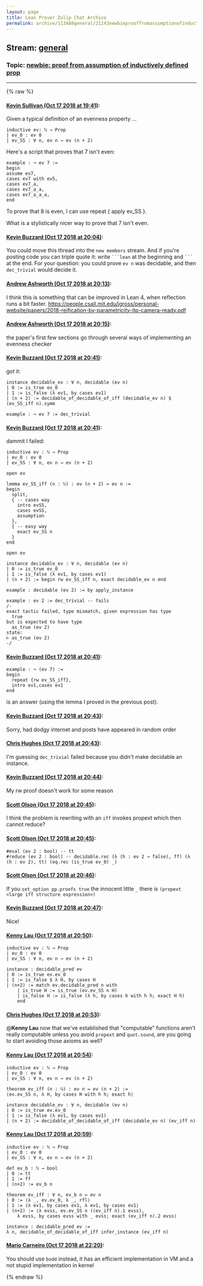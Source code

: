 ```yaml
---
layout: page
title: Lean Prover Zulip Chat Archive 
permalink: archive/113488general/21143newbieprooffromassumptionofinductivelydefinedprop.html
---
```


## Stream: [general](index.html)
### Topic: [newbie: proof from assumption of inductively defined prop](21143newbieprooffromassumptionofinductivelydefinedprop.html)

---


{% raw %}
#### [ Kevin Sullivan (Oct 17 2018 at 19:41)](https://leanprover.zulipchat.com/#narrow/stream/113488-general/topic/newbie%3A%20proof%20from%20assumption%20of%20inductively%20defined%20prop/near/135988274):
Given a typical definition of an evenness property ...

```lean
inductive ev: ℕ → Prop 
| ev_0 : ev 0
| ev_SS : ∀ n, ev n → ev (n + 2)
```

Here's a script that proves that 7 isn't even:

```lean
example : ¬ ev 7 :=
begin
assume ev7,
cases ev7 with ev5,
cases ev7_a,
cases ev7_a_a,
cases ev7_a_a_a,
end
```

To prove that 8 is even, I can use repeat { apply ev_SS }.

What is a stylistically nicer way to prove that 7 isn't even.

#### [ Kevin Buzzard (Oct 17 2018 at 20:04)](https://leanprover.zulipchat.com/#narrow/stream/113488-general/topic/newbie%3A%20proof%20from%20assumption%20of%20inductively%20defined%20prop/near/135989820):
You could move this thread into the `new members` stream. And if you're posting code you can triple quote it: write ` ```lean ` at the beginning and ` ``` ` at the end. For your question: you could prove `ev n` was decidable, and then `dec_trivial` would decide it.

#### [ Andrew Ashworth (Oct 17 2018 at 20:13)](https://leanprover.zulipchat.com/#narrow/stream/113488-general/topic/newbie%3A%20proof%20from%20assumption%20of%20inductively%20defined%20prop/near/135990543):
I think this is something that can be improved in Lean 4, when reflection runs a bit faster. https://people.csail.mit.edu/jgross/personal-website/papers/2018-reification-by-parametricity-itp-camera-ready.pdf

#### [ Andrew Ashworth (Oct 17 2018 at 20:15)](https://leanprover.zulipchat.com/#narrow/stream/113488-general/topic/newbie%3A%20proof%20from%20assumption%20of%20inductively%20defined%20prop/near/135990685):
the paper's first few sections go through several ways of implementing an evenness checker

#### [ Kevin Buzzard (Oct 17 2018 at 20:41)](https://leanprover.zulipchat.com/#narrow/stream/113488-general/topic/newbie%3A%20proof%20from%20assumption%20of%20inductively%20defined%20prop/near/135992402):
got it:

```lean
instance decidable_ev : ∀ n, decidable (ev n)
| 0 := is_true ev_0
| 1 := is_false (λ ev1, by cases ev1)
| (n + 2) := decidable_of_decidable_of_iff (decidable_ev n) $ (ev_SS_iff n).symm

example : ¬ ev 7 := dec_trivial
```

#### [ Kevin Buzzard (Oct 17 2018 at 20:41)](https://leanprover.zulipchat.com/#narrow/stream/113488-general/topic/newbie%3A%20proof%20from%20assumption%20of%20inductively%20defined%20prop/near/135992403):
dammit I failed:

```lean
inductive ev : ℕ → Prop
| ev_0 : ev 0
| ev_SS : ∀ n, ev n → ev (n + 2)

open ev

lemma ev_SS_iff (n : ℕ) : ev (n + 2) ↔ ev n :=
begin
  split,
  { -- cases way
    intro evSS,
    cases evSS,
    assumption
  },
  { -- easy way
    exact ev_SS n
  }
end

open ev

instance decidable_ev : ∀ n, decidable (ev n)
| 0 := is_true ev_0
| 1 := is_false (λ ev1, by cases ev1)
| (n + 2) := begin rw ev_SS_iff n, exact decidable_ev n end

example : decidable (ev 2) := by apply_instance

example : ev 2 := dec_trivial -- fails
/-
exact tactic failed, type mismatch, given expression has type
  true
but is expected to have type
  as_true (ev 2)
state:
⊢ as_true (ev 2)
-/
```

#### [ Kevin Buzzard (Oct 17 2018 at 20:41)](https://leanprover.zulipchat.com/#narrow/stream/113488-general/topic/newbie%3A%20proof%20from%20assumption%20of%20inductively%20defined%20prop/near/135992404):
```lean
example : ¬ (ev 7) :=
begin
  repeat {rw ev_SS_iff},
  intro ev1,cases ev1
end
```
is an answer (using the lemma I proved in the previous post).

#### [ Kevin Buzzard (Oct 17 2018 at 20:43)](https://leanprover.zulipchat.com/#narrow/stream/113488-general/topic/newbie%3A%20proof%20from%20assumption%20of%20inductively%20defined%20prop/near/135992525):
Sorry, had dodgy internet and posts have appeared in random order

#### [ Chris Hughes (Oct 17 2018 at 20:43)](https://leanprover.zulipchat.com/#narrow/stream/113488-general/topic/newbie%3A%20proof%20from%20assumption%20of%20inductively%20defined%20prop/near/135992534):
I'm guessing `dec_trivial` failed because you didn't make decidable an instance.

#### [ Kevin Buzzard (Oct 17 2018 at 20:44)](https://leanprover.zulipchat.com/#narrow/stream/113488-general/topic/newbie%3A%20proof%20from%20assumption%20of%20inductively%20defined%20prop/near/135992607):
My rw proof doesn't work for some reason

#### [ Scott Olson (Oct 17 2018 at 20:45)](https://leanprover.zulipchat.com/#narrow/stream/113488-general/topic/newbie%3A%20proof%20from%20assumption%20of%20inductively%20defined%20prop/near/135992638):
I think the problem is rewriting with an `iff` invokes propext which then cannot reduce?

#### [ Scott Olson (Oct 17 2018 at 20:45)](https://leanprover.zulipchat.com/#narrow/stream/113488-general/topic/newbie%3A%20proof%20from%20assumption%20of%20inductively%20defined%20prop/near/135992659):
```lean
#eval (ev 2 : bool) -- tt
#reduce (ev 2 : bool) -- decidable.rec (λ (h : ev 2 → false), ff) (λ (h : ev 2), tt) (eq.rec (is_true ev_0) _)
```

#### [ Scott Olson (Oct 17 2018 at 20:46)](https://leanprover.zulipchat.com/#narrow/stream/113488-general/topic/newbie%3A%20proof%20from%20assumption%20of%20inductively%20defined%20prop/near/135992755):
If you `set_option pp.proofs true` the innocent little `_` there is `(propext <large iff structure expression>)`

#### [ Kevin Buzzard (Oct 17 2018 at 20:47)](https://leanprover.zulipchat.com/#narrow/stream/113488-general/topic/newbie%3A%20proof%20from%20assumption%20of%20inductively%20defined%20prop/near/135992771):
Nice!

#### [ Kenny Lau (Oct 17 2018 at 20:50)](https://leanprover.zulipchat.com/#narrow/stream/113488-general/topic/newbie%3A%20proof%20from%20assumption%20of%20inductively%20defined%20prop/near/135992968):
```lean
inductive ev : ℕ → Prop
| ev_0 : ev 0
| ev_SS : ∀ n, ev n → ev (n + 2)

instance : decidable_pred ev
| 0 := is_true ev.ev_0
| 1 := is_false $ λ H, by cases H
| (n+2) := match ev.decidable_pred n with
    | is_true H := is_true (ev.ev_SS n H)
    | is_false H := is_false (λ h, by cases h with h h; exact H h)
    end
```

#### [ Chris Hughes (Oct 17 2018 at 20:53)](https://leanprover.zulipchat.com/#narrow/stream/113488-general/topic/newbie%3A%20proof%20from%20assumption%20of%20inductively%20defined%20prop/near/135993101):
@**Kenny Lau** now that we've established that "computable" functions aren't really computable unless you avoid `propext` and `quot.sound`, are you going to start avoiding those axioms as well?

#### [ Kenny Lau (Oct 17 2018 at 20:54)](https://leanprover.zulipchat.com/#narrow/stream/113488-general/topic/newbie%3A%20proof%20from%20assumption%20of%20inductively%20defined%20prop/near/135993158):
```lean
inductive ev : ℕ → Prop
| ev_0 : ev 0
| ev_SS : ∀ n, ev n → ev (n + 2)

theorem ev_iff (n : ℕ) : ev n ↔ ev (n + 2) :=
⟨ev.ev_SS n, λ H, by cases H with h h; exact h⟩

instance decidable_ev : ∀ n, decidable (ev n)
| 0 := is_true ev.ev_0
| 1 := is_false (λ ev1, by cases ev1)
| (n + 2) := decidable_of_decidable_of_iff (decidable_ev n) (ev_iff n)
```

#### [ Kenny Lau (Oct 17 2018 at 20:59)](https://leanprover.zulipchat.com/#narrow/stream/113488-general/topic/newbie%3A%20proof%20from%20assumption%20of%20inductively%20defined%20prop/near/135993447):
```lean
inductive ev : ℕ → Prop
| ev_0 : ev 0
| ev_SS : ∀ n, ev n → ev (n + 2)

def ev_b : ℕ → bool
| 0 := tt
| 1 := ff
| (n+2) := ev_b n

theorem ev_iff : ∀ n, ev_b n ↔ ev n
| 0 := ⟨λ _, ev.ev_0, λ _, rfl⟩
| 1 := ⟨λ ev1, by cases ev1, λ ev1, by cases ev1⟩
| (n+2) := ⟨λ evss, ev.ev_SS n ((ev_iff n).1 evss),
    λ evss, by cases evss with _ evss; exact (ev_iff n).2 evss⟩

instance : decidable_pred ev :=
λ n, decidable_of_decidable_of_iff infer_instance (ev_iff n)
```

#### [ Mario Carneiro (Oct 17 2018 at 22:20)](https://leanprover.zulipchat.com/#narrow/stream/113488-general/topic/newbie%3A%20proof%20from%20assumption%20of%20inductively%20defined%20prop/near/135998146):
You should use `bodd` instead, it has an efficient implementation in VM and a not stupid implementation in kernel


{% endraw %}
